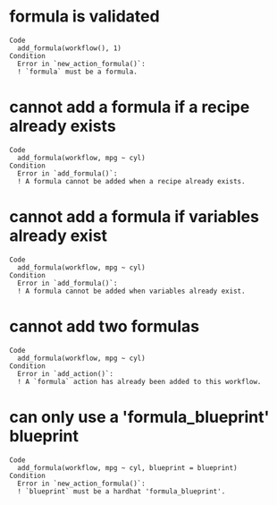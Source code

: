 # formula is validated

    Code
      add_formula(workflow(), 1)
    Condition
      Error in `new_action_formula()`:
      ! `formula` must be a formula.

# cannot add a formula if a recipe already exists

    Code
      add_formula(workflow, mpg ~ cyl)
    Condition
      Error in `add_formula()`:
      ! A formula cannot be added when a recipe already exists.

# cannot add a formula if variables already exist

    Code
      add_formula(workflow, mpg ~ cyl)
    Condition
      Error in `add_formula()`:
      ! A formula cannot be added when variables already exist.

# cannot add two formulas

    Code
      add_formula(workflow, mpg ~ cyl)
    Condition
      Error in `add_action()`:
      ! A `formula` action has already been added to this workflow.

# can only use a 'formula_blueprint' blueprint

    Code
      add_formula(workflow, mpg ~ cyl, blueprint = blueprint)
    Condition
      Error in `new_action_formula()`:
      ! `blueprint` must be a hardhat 'formula_blueprint'.

